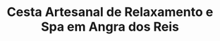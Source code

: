 ---
title: "Cesta Artesanal de Relaxamento e Spa em Angra dos Reis"
description: "Proporcione momentos de relaxamento com uma cesta artesanal de spa em Angra dos Reis. Itens feitos à mão, perfeitos para um dia de autocuidado e bem-estar."
layout: "home.html"
permalink: "/cesta-artesanal-de-relaxamento-e-spa-em-angra-dos-reis/"
---